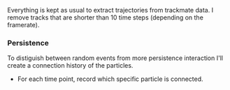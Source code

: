 Everything is kept as usual to extract trajectories from trackmate data.
I remove tracks that are shorter than 10 time steps (depending on the framerate). 

### Persistence
To distiguish between random events from more persistence interaction I'll create a connection history of the particles. 

- For each time point, record which specific particle is connected. 
```m